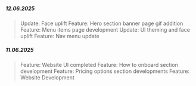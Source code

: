 ##### 12.06.2025

> Update: Face uplift
> Feature: Hero section banner page gif addition
> Feature: Menu items page development
> Update: UI theming and face uplift
> Feature: Nav menu update

##### 11.06.2025

> Feature: Website UI completed
> Feature: How to onboard section development
> Feature: Pricing options section developments
> Feature: Website Development
